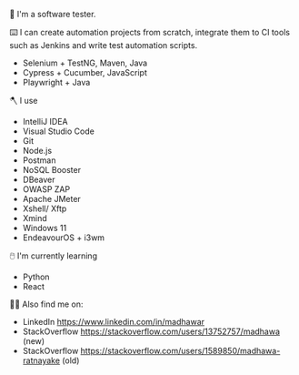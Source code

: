 🐞 I'm a software tester.

⌨️ I can create automation projects from scratch, integrate them to CI tools such as Jenkins and write test automation scripts.

- Selenium + TestNG, Maven, Java
- Cypress + Cucumber, JavaScript
- Playwright + Java

🪓 I use

- IntelliJ IDEA
- Visual Studio Code
- Git
- Node.js
- Postman
- NoSQL Booster
- DBeaver
- OWASP ZAP
- Apache JMeter
- Xshell/ Xftp
- Xmind
- Windows 11
- EndeavourOS + i3wm

🖱️ I'm currently learning

- Python
- React

👨‍💻 Also find me on: 

- LinkedIn https://www.linkedin.com/in/madhawar
- StackOverflow https://stackoverflow.com/users/13752757/madhawa (new)
- StackOverflow https://stackoverflow.com/users/1589850/madhawa-ratnayake (old)

<!--
**madhawar/madhawar** is a ✨ _special_ ✨ repository because its `README.md` (this file) appears on your GitHub profile.

Here are some ideas to get you started:

- 🔭 I’m currently working on ...
- 🌱 I’m currently learning ...
- 👯 I’m looking to collaborate on ...
- 🤔 I’m looking for help with ...
- 💬 Ask me about ...
- 📫 How to reach me: ...
- 😄 Pronouns: ...
- ⚡ Fun fact: ...
-->
